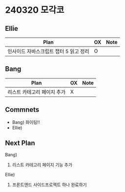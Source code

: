 # 240320 모각코

## Ellie

| Plan 	| OX 	| Note 	|
|------	|----	|------	|
| 인사이드 자바스크립트 챕터 5 읽고 정리 |  O  |      	|


## Bang

| Plan 	| OX 	| Note 	|
|------	|----	|------	|
| 리스트 카테고리 페이지 추가  |  X  |      |


## Commnets

 - Bang)  화이팅!!
 - Ellie) 
 
## Next Plan
 Bang)
 1.  리스트 카테고리 페이지 기능 추가
 
 Ellie)
 1. 프론트엔드 사이드프로젝트 하나 완료하기

